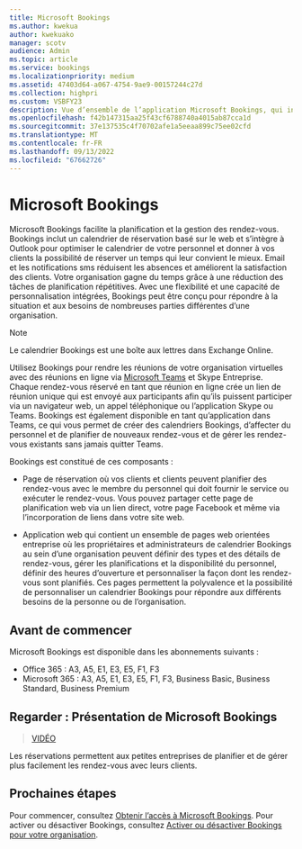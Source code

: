 ```yaml
---
title: Microsoft Bookings
ms.author: kwekua
author: kwekuako
manager: scotv
audience: Admin
ms.topic: article
ms.service: bookings
ms.localizationpriority: medium
ms.assetid: 47403d64-a067-4754-9ae9-00157244c27d
ms.collection: highpri
ms.custom: VSBFY23
description: Vue d’ensemble de l’application Microsoft Bookings, qui inclut un calendrier de réservation web et s’intègre à Outlook pour optimiser le calendrier de votre personnel et donner à vos clients la possibilité de réserver des rendez-vous.
ms.openlocfilehash: f42b147315aa25f43cf6788740a4015ab87cca1d
ms.sourcegitcommit: 37e137535c4f70702afe1a5eeaa899c75ee02cfd
ms.translationtype: MT
ms.contentlocale: fr-FR
ms.lasthandoff: 09/13/2022
ms.locfileid: "67662726"
---
```

# <a name="microsoft-bookings"></a>Microsoft Bookings

Microsoft Bookings facilite la planification et la gestion des rendez-vous. Bookings inclut un calendrier de réservation basé sur le web et s’intègre à Outlook pour optimiser le calendrier de votre personnel et donner à vos clients la possibilité de réserver un temps qui leur convient le mieux. Email et les notifications sms réduisent les absences et améliorent la satisfaction des clients. Votre organisation gagne du temps grâce à une réduction des tâches de planification répétitives. Avec une flexibilité et une capacité de personnalisation intégrées, Bookings peut être conçu pour répondre à la situation et aux besoins de nombreuses parties différentes d’une organisation.

> [!NOTE]
> Le calendrier Bookings est une boîte aux lettres dans Exchange Online.

Utilisez Bookings pour rendre les réunions de votre organisation virtuelles avec des réunions en ligne via [Microsoft Teams](https://support.microsoft.com/office/overview-of-the-bookings-app-in-teams-7b8569e1-0c8a-444e-b712-d9968b05110b) et Skype Entreprise. Chaque rendez-vous réservé en tant que réunion en ligne crée un lien de réunion unique qui est envoyé aux participants afin qu’ils puissent participer via un navigateur web, un appel téléphonique ou l’application Skype ou Teams. Bookings est également disponible en tant qu’application dans Teams, ce qui vous permet de créer des calendriers Bookings, d’affecter du personnel et de planifier de nouveaux rendez-vous et de gérer les rendez-vous existants sans jamais quitter Teams.

Bookings est constitué de ces composants :

- Page de réservation où vos clients et clients peuvent planifier des rendez-vous avec le membre du personnel qui doit fournir le service ou exécuter le rendez-vous. Vous pouvez partager cette page de planification web via un lien direct, votre page Facebook et même via l’incorporation de liens dans votre site web.

- Application web qui contient un ensemble de pages web orientées entreprise où les propriétaires et administrateurs de calendrier Bookings au sein d’une organisation peuvent définir des types et des détails de rendez-vous, gérer les planifications et la disponibilité du personnel, définir des heures d’ouverture et personnaliser la façon dont les rendez-vous sont planifiés. Ces pages permettent la polyvalence et la possibilité de personnaliser un calendrier Bookings pour répondre aux différents besoins de la personne ou de l’organisation.

## <a name="before-you-begin"></a>Avant de commencer

Microsoft Bookings est disponible dans les abonnements suivants :

- Office 365 : A3, A5, E1, E3, E5, F1, F3
- Microsoft 365 : A3, A5, E1, E3, E5, F1, F3, Business Basic, Business Standard, Business Premium

## <a name="watch-introducing-microsoft-bookings"></a>Regarder : Présentation de Microsoft Bookings

> [VIDÉO](https://www.youtube.com/watch?v=G2HOsM767Sw)

Les réservations permettent aux petites entreprises de planifier et de gérer plus facilement les rendez-vous avec leurs clients.

## <a name="next-steps"></a>Prochaines étapes

Pour commencer, consultez [Obtenir l’accès à Microsoft Bookings](get-access.md). Pour activer ou désactiver Bookings, consultez [Activer ou désactiver Bookings pour votre organisation](turn-bookings-on-or-off.md).
